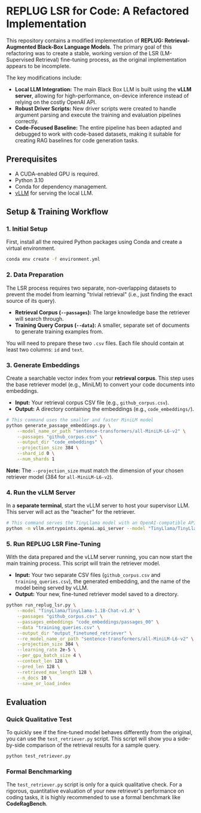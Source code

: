 # REPLUG LSR for Code: A Refactored Implementation

This repository contains a modified implementation of **REPLUG: Retrieval-Augmented Black-Box Language Models**. The primary goal of this refactoring was to create a stable, working version of the LSR (LM-Supervised Retrieval) fine-tuning process, as the original implementation appears to be incomplete.

The key modifications include:

* **Local LLM Integration:** The main Black Box LLM is built using the **vLLM server**, allowing for high-performance, on-device inference instead of relying on the costly OpenAI API.
* **Robust Driver Scripts:** New driver scripts were created to handle argument parsing and execute the training and evaluation pipelines correctly.
* **Code-Focused Baseline:** The entire pipeline has been adapted and debugged to work with code-based datasets, making it suitable for creating RAG baselines for code generation tasks.

## Prerequisites

* A CUDA-enabled GPU is required.
* Python 3.10
* Conda for dependency management.
* [vLLM](https://github.com/vllm-project/vllm) for serving the local LLM.

## Setup & Training Workflow

### 1. Initial Setup

First, install all the required Python packages using Conda and create a virtual environment.

```bash
conda env create -f environment.yml
```

### 2. Data Preparation

The LSR process requires two separate, non-overlapping datasets to prevent the model from learning "trivial retrieval" (i.e., just finding the exact source of its query).

* **Retrieval Corpus (`--passages`):** The large knowledge base the retriever will search through.
* **Training Query Corpus (`--data`):** A smaller, separate set of documents to generate training examples from.

You will need to prepare these two `.csv` files. Each file should contain at least two columns: `id` and `text`.

### 3. Generate Embeddings

Create a searchable vector index from your **retrieval corpus**. This step uses the base retriever model (e.g., MiniLM) to convert your code documents into embeddings.

* **Input:** Your retrieval corpus CSV file (e.g., `github_corpus.csv`).
* **Output:** A directory containing the embeddings (e.g., `code_embeddings/`).

```bash
# This command uses the smaller and faster MiniLM model
python generate_passage_embeddings.py \
    --model_name_or_path "sentence-transformers/all-MiniLM-L6-v2" \
    --passages "github_corpus.csv" \
    --output_dir "code_embeddings" \
    --projection_size 384 \
    --shard_id 0 \
    --num_shards 1
```

**Note:** The `--projection_size` must match the dimension of your chosen retriever model (384 for `all-MiniLM-L6-v2`).

### 4. Run the vLLM Server

In a **separate terminal**, start the vLLM server to host your supervisor LLM. This server will act as the "teacher" for the retriever.

```bash
# This command serves the TinyLlama model with an OpenAI-compatible API
python -m vllm.entrypoints.openai.api_server --model "TinyLlama/TinyLlama-1.1B-Chat-v1.0"
```

### 5. Run REPLUG LSR Fine-Tuning

With the data prepared and the vLLM server running, you can now start the main training process. This script will train the retriever model.

* **Input:** Your two separate CSV files (`github_corpus.csv` and `training_queries.csv`), the generated embedding, and the name of the model being served by vLLM.
* **Output:** Your new, fine-tuned retriever model saved to a directory.

```bash
python run_replug_lsr.py \
    --model "TinyLlama/TinyLlama-1.1B-Chat-v1.0" \
    --passages "github_corpus.csv" \
    --passages_embeddings "code_embeddings/passages_00" \
    --data "training_queries.csv" \
    --output_dir "output_finetuned_retriever" \
    --re_model_name_or_path "sentence-transformers/all-MiniLM-L6-v2" \
    --projection_size 384 \
    --learning_rate 2e-5 \
    --per_gpu_batch_size 4 \
    --context_len 128 \
    --pred_len 128 \
    --retrieved_max_length 128 \
    --n_docs 10 \
    --save_or_load_index
```

## Evaluation

### Quick Qualitative Test

To quickly see if the fine-tuned model behaves differently from the original, you can use the `test_retriever.py` script. This script will show you a side-by-side comparison of the retrieval results for a sample query.

```bash
python test_retriever.py
```

### Formal Benchmarking

The `test_retriever.py` script is only for a quick qualitative check. For a rigorous, quantitative evaluation of your new retriever's performance on coding tasks, it is highly recommended to use a formal benchmark like **CodeRagBench**.
